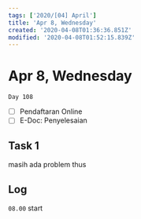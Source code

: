 ```yaml
---
tags: ['2020/[04] April']
title: 'Apr 8, Wednesday'
created: '2020-04-08T01:36:36.851Z'
modified: '2020-04-08T01:52:15.839Z'
---
```


# Apr 8, Wednesday

`Day 108`

- [ ] Pendaftaran Online
- [ ] E-Doc: Penyelesaian

## Task 1
masih ada problem thus



## Log
`08.00` start
